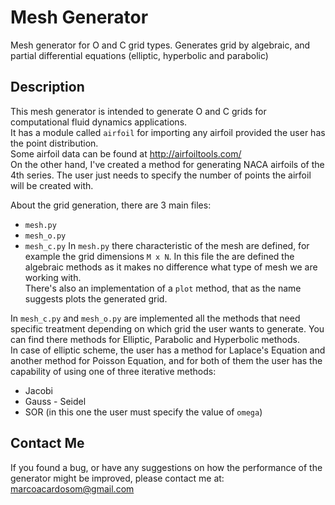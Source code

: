 # Mesh Generator
Mesh generator for O and C grid types.
Generates grid by algebraic, and partial differential equations (elliptic, hyperbolic and parabolic)

## Description
This mesh generator is intended to generate O and C grids for computational fluid dynamics applications.  
It has a module called `airfoil` for importing any airfoil provided the user has the point distribution.  
Some airfoil data can be found at http://airfoiltools.com/  
On the other hand, I've created a method for generating NACA airfoils of the 4th series. The user just needs to specify the number of points the airfoil will be created with.  
  
  
About the grid generation, there are 3 main files:  
* `mesh.py`  
* `mesh_o.py`  
* `mesh_c.py`
In `mesh.py` there characteristic of the mesh are defined, for example the grid dimensions `M x N`. In this file the are defined the algebraic methods as it makes no difference what type of mesh we are working with.  
There's also an implementation of a `plot` method, that as the name suggests plots the generated grid.  
  
In `mesh_c.py` and `mesh_o.py` are implemented all the methods that need specific treatment depending on which grid the user wants to generate. You can find there methods for Elliptic, Parabolic and Hyperbolic methods.  
In case of elliptic scheme, the user has a method for Laplace's Equation and another method for Poisson Equation, and for both of them the user has the capability of using one of three iterative methods:  
* Jacobi
* Gauss - Seidel
* SOR (in this one the user must specify the value of `omega`)  


## Contact Me
If you found a bug, or have any suggestions on how the performance of the generator might be improved, please contact me at:  
marcoacardosom@gmail.com
